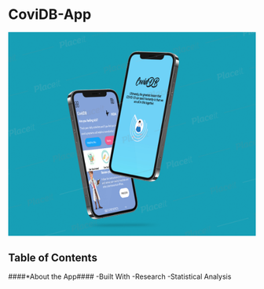 # CoviDB-App

![](app/src/main/res/mipmap-xxxhdpi/Capture1.PNG)

## Table of Contents
####*About the App####
  -Built With
  -Research
  -Statistical Analysis

